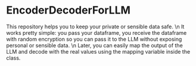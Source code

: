 # EncoderDecoderForLLM
This repository helps you to keep your private or sensible data safe. \n
It works pretty simple: you pass your dataframe, you receive the dataframe with random encryption so you can pass it to the LLM without exposing personal or sensible data. \n
Later, you can easily map the output of the LLM and decode with the real values using the mapping variable inside the class.
